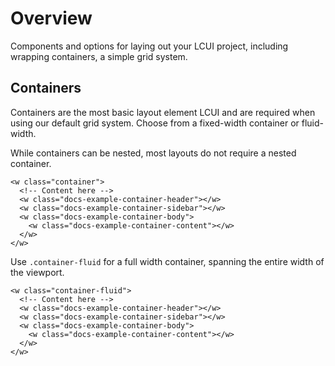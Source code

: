 # Overview

Components and options for laying out your LCUI project, including wrapping containers, a simple grid system.

## Containers

Containers are the most basic layout element LCUI and are required when using our default grid system. Choose from a fixed-width container or fluid-width.

While containers can be nested, most layouts do not require a nested container.

``` layout-demo-xml
<w class="container">
  <!-- Content here -->
  <w class="docs-example-container-header"></w>
  <w class="docs-example-container-sidebar"></w>
  <w class="docs-example-container-body">
    <w class="docs-example-container-content"></w>
  </w>
</w>
```

Use `.container-fluid` for a full width container, spanning the entire width of the viewport.

``` layout-demo-xml
<w class="container-fluid">
  <!-- Content here -->
  <w class="docs-example-container-header"></w>
  <w class="docs-example-container-sidebar"></w>
  <w class="docs-example-container-body">
    <w class="docs-example-container-content"></w>
  </w>
</w>
```
